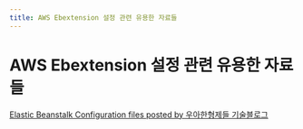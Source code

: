```yaml
---
title: AWS Ebextension 설정 관련 유용한 자료들
---
```

# AWS Ebextension 설정 관련 유용한 자료들

[Elastic Beanstalk Configuration files posted by 우아한형제들 기술블로그](http://woowabros.github.io/woowabros/2017/08/07/ebextension.html)

<TagLinks />

<ClientOnly>
<Disqus />
</ClientOnly>

